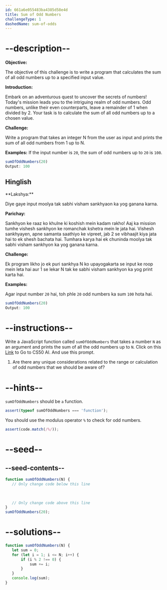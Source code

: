 ```yaml
---
id: 661a6e055483ba4385d58e4d
title: Sum of Odd Numbers
challengeType: 1
dashedName: sum-of-odds
---
```


# --description--

**Objective:** 

The objective of this challenge is to write a program that calculates the sum of all odd numbers up to a specified input value.

**Introduction:** 

Embark on an adventurous quest to uncover the secrets of numbers! Today's mission leads you to the intriguing realm of odd numbers. Odd numbers, unlike their even counterparts, leave a remainder of 1 when divided by 2. Your task is to calculate the sum of all odd numbers up to a chosen value.

**Challenge:** 

Write a program that takes an integer N from the user as input and prints the sum of all odd numbers from 1 up to N.

**Examples:**
If the input number is `20`, the sum of odd numbers up to `20` is `100`.

```js
sumOfOddNumbers(20) 
Output: 100
```

<h2>Hinglish</h2>
**Lakshya:**

Diye gaye input moolya tak sabhi visham sankhyaon ka yog ganana karna.

**Parichay:**

Sankhyon ke raaz ko khulne ki koshish mein kadam rakho! Aaj ka mission tumhe vishesh sankhyon ke romanchak kshetra mein le jata hai. Vishesh sankhyayen, apne samanta saathiyo ke vipreet, jab 2 se vibhaajit kiya jata hai to ek shesh bachata hai. Tumhara karya hai ek chuninda moolya tak sabhi visham sankhyon ka yog ganana karna.

**Challenge:**

Ek program likho jo ek puri sankhya N ko upayogakarta se input ke roop mein leta hai aur 1 se lekar N tak ke sabhi visham sankhyon ka yog print karta hai.

**Examples:**

Agar input number `20` hai, toh phle `20` odd numbers ka sum `100` hota hai.

```js
sumOfOddNumbers(20) 
Output: 100
```


# --instructions--
Write a JavaScript function called `sumOfOddNumbers` that takes a number `N` as an argument and prints the sum of all the odd numbers up to `N`.
Click on this <a href= "https://cs50.ai/chat">Link</a> to Go to CS50 AI.
And use this prompt.

1. Are there any unique considerations related to the range or calculation of odd numbers that we should be aware of?

# --hints--
`sumOfOddNumbers` should be `a` function.

```js
assert(typeof sumOfOddNumbers === 'function');
```

You should use the modulus operator `%` to check for odd numbers.

```js
assert(code.match(/%/));
```

# --seed--
## --seed-contents--

```js
function sumOfOddNumbers(N) {
   // Only change code below this line
   
   
   
   // Only change code above this line
}
sumOfOddNumbers(20);
```

# --solutions--

```js
function sumOfOddNumbers(N) {
   let sum = 0;
   for (let i = 1; i <= N; i++) {
       if (i % 2 !== 0) {
           sum += i;
       }
   }
   console.log(sum);
}
```

